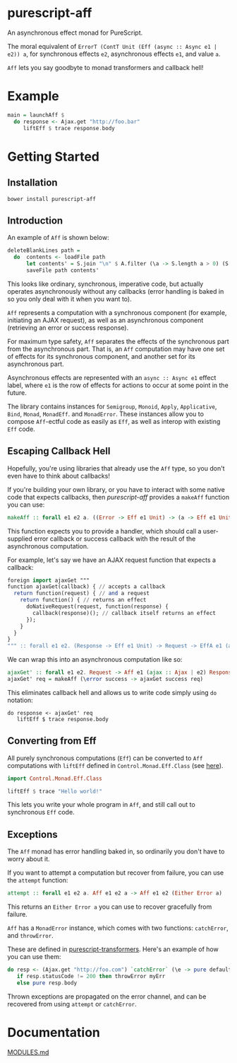 # purescript-aff

An asynchronous effect monad for PureScript.

The moral equivalent of `ErrorT (ContT Unit (Eff (async :: Async e1 | e2)) a`, for synchronous effects `e2`, asynchronous effects `e1`, and value `a`.

`Aff` lets you say goodbyte to monad transformers and callback hell!

# Example

```purescript
main = launchAff $ 
  do response <- Ajax.get "http://foo.bar"
     liftEff $ trace response.body
```

# Getting Started

## Installation

```
bower install purescript-aff
```

## Introduction

An example of `Aff` is shown below:

```purescript
deleteBlankLines path =
  do  contents <- loadFile path
      let contents' = S.join "\n" $ A.filter (\a -> S.length a > 0) (S.split "\n" contents)
      saveFile path contents'
```

This looks like ordinary, synchronous, imperative code, but actually operates asynchronously without any callbacks (error handling is baked in so you only deal with it when you want to).

`Aff` represents a computation with a synchronous component (for example, initiating an AJAX request), as well as an asynchronous component (retrieving an error or success response).

For maximum type safety, `Aff` separates the effects of the synchronous part from the asynchronous part. That is, an `Aff` computation may have one set of effects for its synchronous component, and another set for its asynchronous part. 

Asynchronous effects are represented with an `async :: Async e1` effect label, where `e1` is the row of effects for actions to occur at some point in the future.

The library contains instances for `Semigroup`, `Monoid`, `Apply`, `Applicative`, `Bind`, `Monad`, `MonadEff`. and `MonadError`. These instances allow you to compose `Aff`-ectful code as easily as `Eff`, as well as interop with existing `Eff` code.

## Escaping Callback Hell

Hopefully, you're using libraries that already use the `Aff` type, so you don't even have to think about callbacks!

If you're building your own library, or you have to interact with some native code that expects callbacks, then *purescript-aff* provides a `makeAff` function you can use:

```purescript
makeAff :: forall e1 e2 a. ((Error -> Eff e1 Unit) -> (a -> Eff e1 Unit) -> EffA e1 e2 Unit) -> Aff e1 e2 a
```

This function expects you to provide a handler, which should call a user-supplied error callback or success callback with the result of the asynchronous computation.

For example, let's say we have an AJAX request function that expects a callback:

```purescript
foreign import ajaxGet """
function ajaxGet(callback) { // accepts a callback
  return function(request) { // and a request
    return function() { // returns an effect
      doNativeRequest(request, function(response) {
        callback(response)(); // callback itself returns an effect
      });
    }
  }
}
""" :: forall e1 e2. (Response -> Eff e1 Unit) -> Request -> EffA e1 (ajax :: Ajax | e2) Unit
```

We can wrap this into an asynchronous computation like so:

```purescript
ajaxGet' :: forall e1 e2. Request -> Aff e1 (ajax :: Ajax | e2) Response
ajaxGet' req = makeAff (\error success -> ajaxGet success req)
```

This eliminates callback hell and allows us to write code simply using `do` notation:

```
do response <- ajaxGet' req
   liftEff $ trace response.body
```

## Converting from Eff

All purely synchronous computations (`Eff`) can be converted to `Aff` computations with `liftEff` defined in `Control.Monad.Eff.Class` (see [here](https://github.com/paf31/purescript-monad-eff)).

```purescript
import Control.Monad.Eff.Class

liftEff $ trace "Hello world!"
```

This lets you write your whole program in `Aff`, and still call out to synchronous `Eff` code.

## Exceptions

The `Aff` monad has error handling baked in, so ordinarily you don't have to worry about it.

If you want to attempt a computation but recover from failure, you can use the `attempt` function:

```purescript
attempt :: forall e1 e2 a. Aff e1 e2 a -> Aff e1 e2 (Either Error a)
```

This returns an `Either Error a` you can use to recover gracefully from failure.

`Aff` has a `MonadError` instance, which comes with two functions: `catchError`, and `throwError`.

These are defined in [purescript-transformers](http://github.com/purescript/purescript-transformers).
Here's an example of how you can use them:

```purescript
do resp <- (Ajax.get "http://foo.com") `catchError` (\e -> pure defaultResponse)
   if resp.statusCode != 200 then throwError myErr 
   else pure resp.body
```

Thrown exceptions are propagated on the error channel, and can be recovered from using `attempt` or `catchError`.

# Documentation

[MODULES.md](MODULES.md)
